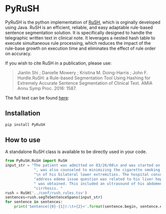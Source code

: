 # PyRuSH

PyRuSH is the python implementation of [RuSH](https://github.com/jianlins/RuSH), which is orginally developed 
using Java. RuSH is an efficient, reliable, and easy adaptable rule-based sentence segmentation
solution. It is specifically designed to handle the telegraphic written text in clinical note. It leverages a nested
hash table to execute simultaneous rule processing, which reduces the impact of the rule-base growth
on execution time and eliminates the effect of rule order on accuracy. 

If you wish to cite RuSH in a publication, please use:

>Jianlin Shi ; Danielle Mowery ; Kristina M. Doing-Harris ; John F. Hurdle.RuSH: a Rule-based Segmentation Tool Using Hashing for Extremely Accurate Sentence Segmentation of Clinical Text. AMIA Annu Symp Proc. 2016: 1587. 

The full text can be found [here](https://knowledge.amia.org/amia-63300-1.3360278/t005-1.3362920/f005-1.3362921/2495498-1.3363244/2495498-1.3363247?timeStamp=1479743941616):



## Installation

```bash
pip install PyRuSH
```

## How to use

A standalone RuSH class is available to be directly used in your code. 
```python
from PyRuSH.RuSH import RuSH
input_str = "The patient was admitted on 03/26/08\n and was started on IV antibiotics elevation" +\
             ", was also counseled to minimizing the cigarette smoking. The patient had edema\n\n" +\
             "\n of his bilateral lower extremities. The hospital consult was also obtained to " +\
             "address edema issue question was related to his liver hepatitis C. Hospital consult" +\
             " was obtained. This included an ultrasound of his abdomen, which showed just mild " +\
             "cirrhosis. "
rush = RuSH('../conf/rush_rules.tsv')
sentences=rush.segToSentenceSpans(input_str)
for sentence in sentences:
    print('Sentence({0}-{1}):\t>{2}<'.format(sentence.begin, sentence.end, input_str[sentence.begin:sentence.end]))

```